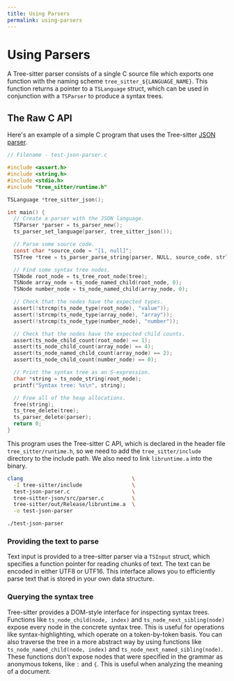 ```yaml
---
title: Using Parsers
permalink: using-parsers
---
```


# Using Parsers

A Tree-sitter parser consists of a single C source file which exports one function with the naming scheme `tree_sitter_${LANGUAGE_NAME}`. This function returns a pointer to a `TSLanguage` struct, which can be used in conjunction with a `TSParser` to produce a syntax trees.

## The Raw C API

Here's an example of a simple C program that uses the Tree-sitter [JSON parser](https://github.com/tree-sitter/tree-sitter-json).

```c
// Filename - test-json-parser.c

#include <assert.h>
#include <string.h>
#include <stdio.h>
#include "tree_sitter/runtime.h"

TSLanguage *tree_sitter_json();

int main() {
  // Create a parser with the JSON language.
  TSParser *parser = ts_parser_new();
  ts_parser_set_language(parser, tree_sitter_json());

  // Parse some source code.
  const char *source_code = "[1, null]";
  TSTree *tree = ts_parser_parse_string(parser, NULL, source_code, strlen(source_code));

  // Find some syntax tree nodes.
  TSNode root_node = ts_tree_root_node(tree);
  TSNode array_node = ts_node_named_child(root_node, 0);
  TSNode number_node = ts_node_named_child(array_node, 0);

  // Check that the nodes have the expected types.
  assert(!strcmp(ts_node_type(root_node), "value"));
  assert(!strcmp(ts_node_type(array_node), "array"));
  assert(!strcmp(ts_node_type(number_node), "number"));

  // Check that the nodes have the expected child counts.
  assert(ts_node_child_count(root_node) == 1);
  assert(ts_node_child_count(array_node) == 4);
  assert(ts_node_named_child_count(array_node) == 2);
  assert(ts_node_child_count(number_node) == 0);

  // Print the syntax tree as an S-expression.
  char *string = ts_node_string(root_node);
  printf("Syntax tree: %s\n", string);

  // Free all of the heap allocations.
  free(string);
  ts_tree_delete(tree);
  ts_parser_delete(parser);
  return 0;
}
```

This program uses the Tree-sitter C API, which is declared in the header file `tree_sitter/runtime.h`, so we need to add the `tree_sitter/include` directory to the include path. We also need to link `libruntime.a` into the binary.

```sh
clang                                   \
  -I tree-sitter/include                \
  test-json-parser.c                    \
  tree-sitter-json/src/parser.c         \
  tree-sitter/out/Release/libruntime.a  \
  -o test-json-parser

./test-json-parser
```

### Providing the text to parse

Text input is provided to a tree-sitter parser via a `TSInput` struct, which specifies a function pointer for reading chunks of text. The text can be encoded in either UTF8 or UTF16. This interface allows you to efficiently parse text that is stored in your own data structure.

### Querying the syntax tree

Tree-sitter provides a DOM-style interface for inspecting syntax trees. Functions like `ts_node_child(node, index)` and `ts_node_next_sibling(node)` expose every node in the concrete syntax tree. This is useful for operations like syntax-highlighting, which operate on a token-by-token basis. You can also traverse the tree in a more abstract way by using functions like
`ts_node_named_child(node, index)` and `ts_node_next_named_sibling(node)`. These functions don't expose nodes that were specified in the grammar as anonymous tokens, like `:` and `{`. This is useful when analyzing the meaning of a document.
